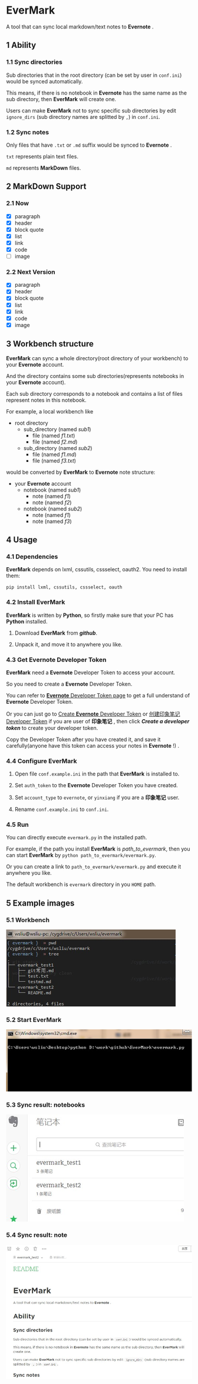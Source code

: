 # EverMark
A tool that can sync local markdown/text notes to **Evernote** .

## 1 Ability

### 1.1 Sync directories

Sub directories that in the root directory (can be set by user in `conf.ini`) would be synced automatically.

This means, if there is no notebook in **Evernote** has the same name as the sub directory, then **EverMark** will create one.

Users can make **EverMark** not to sync specific sub directories by edit `ignore_dirs` (sub directory names are splitted by `,`) in `conf.ini`.

### 1.2 Sync notes

Only files that have `.txt` or `.md` suffix would be synced to **Evernote** .

`txt` represents plain text files.

`md` represents  **MarkDown** files.


## 2 MarkDown Support

### 2.1 Now

- [x] paragraph
- [x] header
- [x] block quote
- [x] list
- [x] link
- [x] code
- [ ] image

### 2.2 Next Version

- [x] paragraph
- [x] header
- [x] block quote
- [x] list
- [x] link
- [x] code
- [x] image

## 3 Workbench structure

**EverMark** can sync a whole directory(root directory of your workbench) to your **Evernote** account.

And the directory contains some sub directories(represents notebooks in your **Evernote** account).

Each sub directory corresponds to a notebook and contains a list of files represent notes in this notebook.

For example, a local workbench like

- root directory
  - sub_directory (named *sub1*)
    - file (named *f1.txt*)
    - file (named *f2.md*)
  - sub_directory (named *sub2*)
    - file (named *f1.md*)
    - file (named *f3.txt*)

would be converted by **EverMark** to **Evernote** note structure:

- your **Evernote** account
  - notebook (named *sub1*)
    - note (named *f1*)
    - note (named *f2*)
  - notebook (named *sub2*)
    - note (named *f1*)
    - note (named *f3*)

## 4 Usage

### 4.1 Dependencies
**EverMark** depends on lxml, cssutils, cssselect, oauth2. You need to install them:

```shell
pip install lxml, cssutils, cssselect, oauth
```

### 4.2 Install **EverMark**
**EverMark** is written by **Python**, so firstly make sure that your PC has **Python** installed.

1. Download **EverMark** from ***github***.

2. Unpack it, and move it to anywhere you like.

### 4.3 Get **Evernote** Developer Token
**EverMark** need a **Evernote** Developer Token to access your account.

So you need to create a **Evernote** Developer Token.

You can refer to [**Evernote** Developer Token page](https://dev.evernote.com/doc/articles/dev_tokens.php) to get a full understand of  **Evernote** Developer Token.

Or you can just go to [Create **Evernote** Developer Token](https://www.evernote.com/api/DeveloperToken.action) or [创建印象笔记Developer Token](https://app.yinxiang.com/api/DeveloperToken.action) if you are user of **印象笔记** , then click ***Create a developer token*** to create your developer token.

Copy the Developer Token after you have created it, and save it carefully(anyone have this token can access your notes in **Evernote** !) .

### 4.4 Configure **EverMark**

1. Open file `conf.example.ini` in the path that **EverMark** is installed to.

2. Set `auth_token` to the **Evernote** Developer Token you have created.

3. Set `account_type` to `evernote`, or `yinxiang` if you are a **印象笔记** user.

4. Rename `conf.example.ini` to `conf.ini`.

### 4.5 Run
You can directly execute `evermark.py` in the installed path.

For example, if the path you install **EverMark** is *path_to_evermark*, then you can start **EverMark** by `python path_to_evermark/evermark.py`.

Or you can create a link to `path_to_evermark/evermark.py` and execute it anywhere you like.

The default workbench is `evermark` directory in you `HOME` path.

## 5 Example images

### 5.1 Workbench

![workbench](img/workbench.jpg)

### 5.2 Start **EverMark**

![start](img/start.jpg)

### 5.3 Sync result: notebooks

![notebooks](img/notebooks.jpg)

### 5.4 Sync result: note

![notebooks](img/note.jpg)
